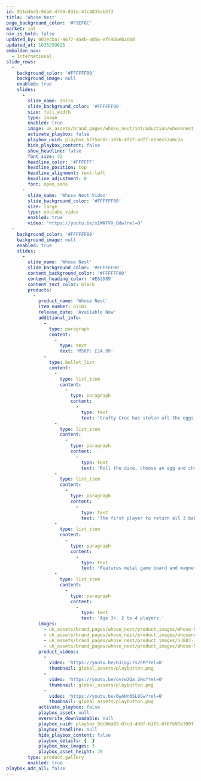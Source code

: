 ```yaml
---
id: 931d4bd1-9da6-47d9-831d-4fc4835ab5f3
title: 'Whose Nest'
page_background_color: '#F9EF6C'
market: int
nav_is_bold: false
updated_by: 007ecba7-4677-4a4b-a856-efc400eb26bd
updated_at: 1635259625
embolden_nav:
  - International
slide_rows:
  -
    background_color: '#FFFFFF00'
    background_image: null
    enabled: true
    slides:
      -
        slide_name: Intro
        slide_background_color: '#FFFFFF00'
        size: full_width
        type: image
        enabled: true
        image: uk_assets/brand_pages/whose_nest/introduction/whosenest_intro.jpg
        activate_playbox: false
        playbox_uuid: playbox_67754c0c-1836-4f27-adff-e63ec53a6c2a
        hide_playbox_content: false
        show_headline: false
        font_size: 32
        headline_color: '#FFFFFF'
        headline_position: top
        headline_alignment: text-left
        headline_adjustment: 0
        font: open_sans
      -
        slide_name: 'Whose Nest Video'
        slide_background_color: '#FFFFFF00'
        size: large
        type: youtube_video
        enabled: true
        video: 'https://youtu.be/xIWWTVH_Odw?rel=0'
  -
    background_color: '#FFFFFF00'
    background_image: null
    enabled: true
    slides:
      -
        slide_name: 'Whose Nest'
        slide_background_color: '#FFFFFF00'
        content_background_color: '#FFFFFF00'
        content_heading_color: '#E62D89'
        content_text_color: black
        products:
          -
            product_name: 'Whose Nest'
            item_number: GY103
            release_date: 'Available Now'
            additional_info:
              -
                type: paragraph
                content:
                  -
                    type: text
                    text: 'MSRP: £14.99'
              -
                type: bullet_list
                content:
                  -
                    type: list_item
                    content:
                      -
                        type: paragraph
                        content:
                          -
                            type: text
                            text: 'Crafty Croc has stolen all the eggs! Can you return the eggs to their correct nests?'
                  -
                    type: list_item
                    content:
                      -
                        type: paragraph
                        content:
                          -
                            type: text
                            text: 'Roll the dice, choose an egg and choose a nest. If your egg hatches, take a token. Hatch a croc and lose a token!'
                  -
                    type: list_item
                    content:
                      -
                        type: paragraph
                        content:
                          -
                            type: text
                            text: 'The first player to return all 3 baby chicks to the correct nest and collect 3 tokens wins!'
                  -
                    type: list_item
                    content:
                      -
                        type: paragraph
                        content:
                          -
                            type: text
                            text: 'Features metal game board and magnetic chicks for fun, interactive, surprising game play!'
                  -
                    type: list_item
                    content:
                      -
                        type: paragraph
                        content:
                          -
                            type: text
                            text: 'Age 3+. 2 to 4 players.'
            images:
              - uk_assets/brand_pages/whose_nest/product_images/Whose-Nest-3D-Box-Showroom.png
              - uk_assets/brand_pages/whose_nest/product_images/whosenestcontents.png
              - uk_assets/brand_pages/whose_nest/product_images/53887-Interplay-Models-17Dec20_1279.jpg
              - uk_assets/brand_pages/whose_nest/product_images/Whose-Nest-WJ-copy.jpg
            product_videos:
              -
                video: 'https://youtu.be/031GyL7s2EM?rel=0'
                thumbnail: global_assets/playbutton.png
              -
                video: 'https://youtu.be/ovrw2Qa_2Ho?rel=0'
                thumbnail: global_assets/playbutton.png
              -
                video: 'https://youtu.be/QwANn6SL8Gw?rel=0'
                thumbnail: global_assets/playbutton.png
            activate_playbox: false
            playbox_asset: null
            overwrite_downloadable: null
            playbox_uuid: playbox_9dc0da95-03cd-4d0f-b1f5-8f6fb97e390f
            playbox_headline: null
            hide_playbox_content: false
            playbox_details: {  }
            playbox_max_images: 3
            playbox_asset_height: 70
        type: product_gallery
        enabled: true
playbox_add_all: false
---
```

